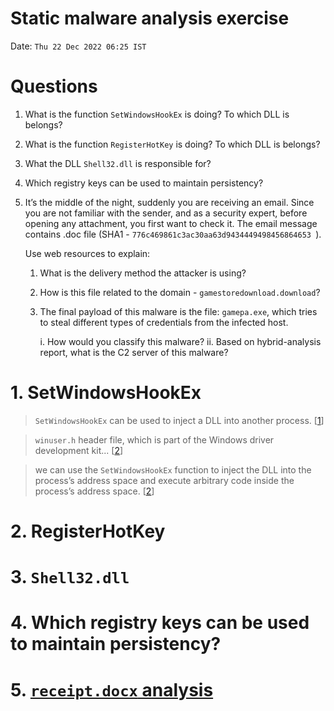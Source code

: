 # Static malware analysis exercise

Date: `Thu 22 Dec 2022 06:25 IST`

# Questions


1.  What is the function `SetWindowsHookEx` is doing? To which DLL is belongs?
2.  What is the function `RegisterHotKey` is doing? To which DLL is belongs?
3.  What the DLL `Shell32.dll` is responsible for?
4.  Which registry keys can be used to maintain persistency?
5.  It’s the middle of the night, suddenly you are receiving an email. Since 
    you are not familiar with the sender, and as a security expert, before opening 
    any attachment, you first want to check it. The email message contains .doc 
    file (SHA1 - `776c469861c3ac30aa63d9434449498456864653 `).

    Use web resources to explain:

    1.  What is the delivery method the attacker is using?  
    2.  How is this file related to the domain - `gamestoredownload.download`?
    3.  The final payload of this malware is the file: `gamepa.exe`, which tries 
        to steal different types of credentials from the infected host.
        
        i. How would you classify this malware?
        ii. Based on hybrid-analysis report, what is the C2 server of this malware?


# 1. SetWindowsHookEx

> `SetWindowsHookEx` can be used to inject a DLL into another process. [[1]]

> `winuser.h` header file, which is part of the Windows driver development kit... [[2]]

> we can use the `SetWindowsHookEx` function to inject the DLL into the 
process’s address space and execute arbitrary code inside the process’s address
 space. [[2]]


[1]: https://learn.microsoft.com/en-us/windows/win32/api/winuser/nf-winuser-setwindowshookexa#remarks
[2]: https://resources.infosecinstitute.com/topic/using-setwindowshookex-for-dll-injection-on-windows

# 2. RegisterHotKey

# 3. `Shell32.dll`

# 4. Which registry keys can be used to maintain persistency?


[3]: https://www.virustotal.com/gui/file/05d54ff3fb7e4d8cfaafcbba08ec217c1bff60216e23c3fdca0bbc80c627c9bc

# 5. [`receipt.docx` analysis](receipt.docx.md)